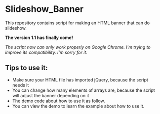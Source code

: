 # Slideshow_Banner
This repository contains script for making an HTML banner that can do slideshow.

<b>The version 1.1 has finally come!</b>

<i>The script now can only work properly on Google Chrome. I'm trying to improve its compatibility. I'm sorry for it.</i>

<h2>Tips to use it:</h2>
<ul>
  <li>Make sure your HTML file has imported jQuery, because the script needs it</li>
  <li>You can change how many elements of arrays are, because the script will adjust the banner depending on it</li>
  <li>The demo code about how to use it as follow.</li>
  <li>You can view the demo to learn the example about how to use it.</li>
</ul>
<code>
<script type="text/javascript">
$(function () {
	//	The number of the element in the array can be changed
			
	_width = 1000;				// <- Custom width	default:1250
	_height = 480;				// <- Custom height default:500

	Interval_value = 5000;		//	<- Interval		default: 5000ms

	BannerArray[0] = "#";
	BannerArray[1] = "#";
	BannerArray[2] = "#";
	BannerArray[3] = "#";
	BannerArray[4] = "#";

	AnchorArray[0] = "#";
	AnchorArray[1] = "#";
	AnchorArray[2] = "#";
	AnchorArray[3] = "#";
	AnchorArray[4] = "#";

	Slide_Run('#Slide');
});
</script>
</code>